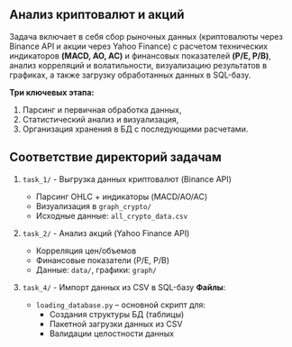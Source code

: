 ## Анализ криптовалют и акций

Задача включает в себя сбор рыночных данных (криптовалюты через Binance API и акции через Yahoo Finance) с расчетом технических индикаторов **(MACD, AO, AC)**
и финансовых показателей **(P/E, P/B)**, анализ корреляций и волатильности, визуализацию результатов в графиках, а также загрузку обработанных данных в SQL-базу. 

**Три ключевых этапа:** 
1) Парсинг и первичная обработка данных, 
2) Статистический анализ и визуализация,
3) Организация хранения в БД с последующими расчетами.

## Соответствие директорий задачам

1. `task_1/` - Выгрузка данных криптовалют (Binance API)
   - Парсинг OHLC + индикаторы (MACD/AO/AC)
   - Визуализация в `graph_crypto/`
   - Исходные данные: `all_crypto_data.csv`


2. `task_2/` - Анализ акций (Yahoo Finance API) 
   - Корреляция цен/объемов
   - Финансовые показатели (P/E, P/B)
   - Данные: `data/`, графики: `graph/`


3. `task_4/` - Импорт данных из CSV в SQL-базу
**Файлы**:
   - `loading_database.py` – основной скрипт для:
     - Создания структуры БД (таблицы)
     - Пакетной загрузки данных из CSV
     - Валидации целостности данных
